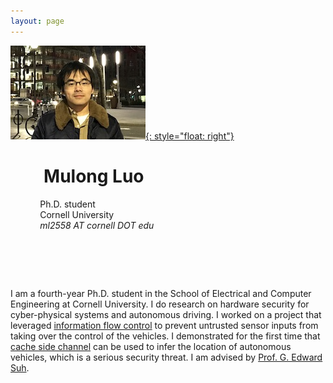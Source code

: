```yaml
---
layout: page
---
```

[![photo](/fig/boston_small2.jpg){: style="float: right"}](/fig/boston.jpg) 
#  &nbsp; &nbsp; &nbsp; &nbsp; **Mulong Luo** 
  &nbsp; &nbsp; &nbsp; &nbsp; &nbsp; &nbsp; Ph.D. student   
  &nbsp; &nbsp; &nbsp; &nbsp; &nbsp; &nbsp; Cornell University   
  &nbsp; &nbsp; &nbsp; &nbsp; &nbsp; &nbsp; *ml2558 AT cornell DOT edu*
# &nbsp;
I am a fourth-year Ph.D. student in the School of Electrical and Computer Engineering at Cornell University. I do research on hardware security for cyber-physical systems and autonomous driving. I worked on a project that leveraged [information flow control](pub/ifc-cpsspc2018.pdf) to prevent untrusted sensor inputs from taking over the control of the vehicles. I demonstrated for the first time that [cache side channel](pub/sec20-luo.pdf) can be used to infer the location of autonomous vehicles, which is a serious security threat. I am advised by [Prof. G. Edward Suh](https://tsg.ece.cornell.edu/people/g-edward-suh/).

